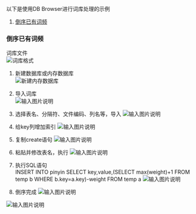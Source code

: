 以下是使用DB Browser进行词库处理的示例

1. [倒序已有词频](#daoxu)

<a name="daoxu"></a>
### 倒序已有词频

词库文件  
![词库格式](https://images.gitee.com/uploads/images/2020/0205/101823_7b2f6868_5059153.png "屏幕截图.png")

1. 新建数据库或内存数据库  
![新建内存数据库](https://images.gitee.com/uploads/images/2020/0205/102003_a47a6fa2_5059153.png "屏幕截图.png")

2. 导入词库  
![输入图片说明](https://images.gitee.com/uploads/images/2020/0205/102134_3827cd80_5059153.png "屏幕截图.png")

3. 选择表名、分隔符、文件编码、列名等，导入
![输入图片说明](https://images.gitee.com/uploads/images/2020/0205/102420_ab2f0d50_5059153.png "屏幕截图.png")

4. 给key列增加索引
![输入图片说明](https://images.gitee.com/uploads/images/2020/0205/102454_8a34e8b9_5059153.png "屏幕截图.png")

5. 复制create语句
![输入图片说明](https://images.gitee.com/uploads/images/2020/0205/102614_41ec3a02_5059153.png "屏幕截图.png")

6. 粘贴并修改表名，执行
![输入图片说明](https://images.gitee.com/uploads/images/2020/0205/102702_e57ccb80_5059153.png "屏幕截图.png")

7. 执行SQL语句  
INSERT INTO pinyin SELECT key,value,(SELECT max(weight)+1 FROM temp b WHERE b.key=a.key)-weight FROM temp a
![输入图片说明](https://images.gitee.com/uploads/images/2020/0205/103231_6b7c7287_5059153.png "屏幕截图.png")

8. 倒序完成
![输入图片说明](https://images.gitee.com/uploads/images/2020/0205/103245_6ff30021_5059153.png "屏幕截图.png")

![输入图片说明](https://images.gitee.com/uploads/images/2020/0205/103256_930444b4_5059153.png "屏幕截图.png")
